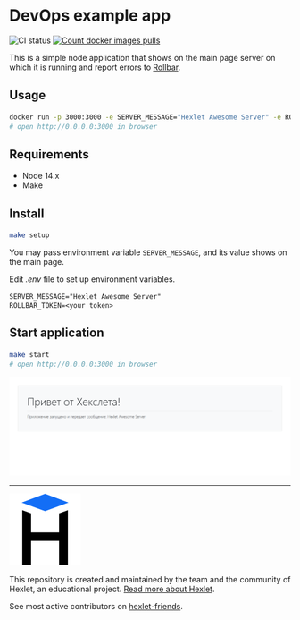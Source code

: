 # DevOps example app

![CI status](https://github.com/hexlet-components/devops-example-app/actions/workflows/main.yml/badge.svg) [![Count docker images pulls](https://img.shields.io/docker/pulls/hexletcomponents/devops-example-app.svg)](https://hub.docker.com/r/hexletcomponents/devops-example-app)

This is a simple node application that shows on the main page server on which it is running and report errors to [Rollbar](https://rollbar.com/).

## Usage

```bash
docker run -p 3000:3000 -e SERVER_MESSAGE="Hexlet Awesome Server" -e ROLLBAR_TOKEN="<your token>" hexletcomponents/devops-example-app
# open http://0.0.0.0:3000 in browser
 ```

## Requirements

* Node 14.x
* Make

## Install

```bash
make setup
```

You may pass environment variable `SERVER_MESSAGE`, and its value shows on the main page.

Edit *.env* file to set up environment variables.

```env
SERVER_MESSAGE="Hexlet Awesome Server"
ROLLBAR_TOKEN=<your token>
```

## Start application

```bash
make start
# open http://0.0.0.0:3000 in browser
```

![Screen of devops-example-app](assets/app.png)

---

[![Hexlet Ltd. logo](https://raw.githubusercontent.com/Hexlet/assets/master/images/hexlet_logo128.png)](https://hexlet.io?utm_source=github&utm_medium=link&utm_campaign=devops-example-app)

This repository is created and maintained by the team and the community of Hexlet, an educational project. [Read more about Hexlet](https://hexlet.io?utm_source=github&utm_medium=link&utm_campaign=devops-example-app).

See most active contributors on [hexlet-friends](https://friends.hexlet.io/).
